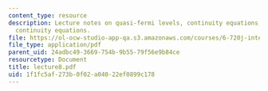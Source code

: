 ```yaml
---
content_type: resource
description: Lecture notes on quasi-fermi levels, continuity equations, and surface
  continuity equations.
file: https://ol-ocw-studio-app-qa.s3.amazonaws.com/courses/6-720j-integrated-microelectronic-devices-spring-2007/1f1fc5af273b0f02a04022ef0899c178_lecture8.pdf
file_type: application/pdf
parent_uid: 24adbc49-3669-754b-9b55-79f56e9b84ce
resourcetype: Document
title: lecture8.pdf
uid: 1f1fc5af-273b-0f02-a040-22ef0899c178
---
```

